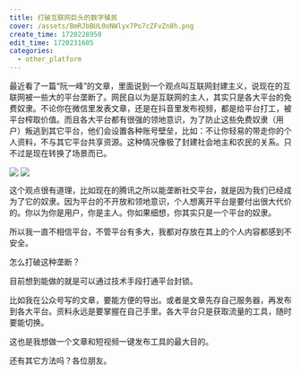 ```yaml
---
title: 打破互联网巨头的数字殖民
cover: /assets/BmRJbBUL0oNWlyx7Po7cZFvZn8h.png
create_time: 1720228950
edit_time: 1720231605
categories:
  - other_platform
---
```



最近看了一篇“阮一峰”的文章，里面说到一个观点叫互联网封建主义，说现在的互联网被一些大的平台垄断了。网民自以为是互联网的主人，其实只是各大平台的免费奴隶。不论你在微信里发表文章，还是在抖音里发布视频，都是给平台打工，被平台榨取价值。而且各大平台都有很强的领地意识，为了防止这些免费奴隶（用户）叛逃到其它平台，他们会设置各种账号壁垒，比如：不让你轻易的带走你的个人资料，不与其它平台共享资源。这种情况像极了封建社会地主和农民的关系。只不过是现在转换了场景而已。

<img src="/assets/QVw3bcPc5oA7yyxX8jsc1noGnmb.png" src-width="1127" class="markdown-img m-auto" src-height="52" align="center"/>

<img src="/assets/CQikbAFoUoiIEKxGAN8c25Ocn7b.png" src-width="1127" class="markdown-img m-auto" src-height="626" align="center"/>

这个观点很有道理，比如现在的腾讯之所以能垄断社交平台，就是因为我们已经成为了它的奴隶。因为平台的不开放和领地意识，个人想离开平台是要付出很大代价的。你以为你是用户，你是主人。你如果细想，你其实只是一个平台的奴隶。

所以我一直不相信平台，不管平台有多大，我都对存放在其上的个人内容都感到不安全。

怎么打破这种垄断？

目前想到能做的就是可以通过技术手段打通平台封锁。

比如我在公众号写的文章，要能方便的导出。或者是文章先存自己服务器，再发布到各大平台。资料永远是要掌握在自己手里。各大平台只是获取流量的工具，随时要能切换。

这也是我想做一个文章和短视频一键发布工具的最大目的。

还有其它方法吗？各位朋友。

